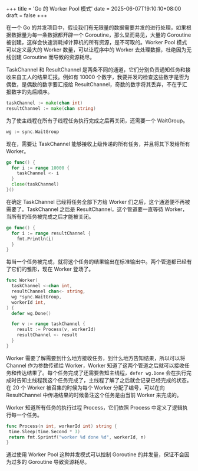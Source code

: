 +++
title = 'Go 的 Worker Pool 模式'
date = 2025-06-07T19:10:10+08:00
draft = false
+++

在一个 Go 的并发项目中，假设我们有无限量的数据需要并发的进行处理，如果根据数据量为每一条数据都开辟一个 Goroutine，那么显而易见，大量的 Goroutine 被创建，这样会快速消耗掉计算机的所有资源，是不可取的。Worker Pool 模式可以定义最大的 Worker 数量，可以让程序中的 Worker 去处理数据，杜绝因为无线创建 Goroutine 而导致的资源耗尽。

TaskChannel 和 ResultChannel 是两条不同的通道，它们分别负责通知任务和接收来自工人的结果汇报。例如有 10000 个数字，我要并发的检查这些数字是否为偶数，是偶数的数字要汇报给 ResultChannel，奇数的数字将其丢弃，不在乎汇报数字的先后顺序。

```go
taskChannel := make(chan int)
resultChannel := make(chan string)
```

为了使主线程在所有子线程任务执行完成之后再关闭，还需要一个 WaitGroup。

```go
wg := sync.WaitGroup
```

现在，需要让 TaskChannel 能够接收上级传递的所有任务，并且将其下发给所有 Worker。

```go
go func() {
  for i := range 10000 {
    taskChannel <- i
  }
  close(taskChannel)
}()
```

在确定 TaskChannel 已经将任务全部下方给 Worker 们之后，这个通道便不再被需要了。TaskChannel 之后是 ResultChannel，这个管道要一直等待 Worker，当所有的任务被完成之后才能被关闭。

```go
go func() {
  for i := range resultChannel {
    fmt.Println(i)
  }
}
```

每当一个任务被完成，就将这个任务的结果输出在标准输出中。两个管道都已经有了它们的雏形，现在 Worker 登场了。

```go
func Worker(
  taskChannel <-chan int,
  resultChannel chan<- string,
  wg *sync.WaitGroup,
  workerId int,
) {
  defer wg.Done()

  for v := range taskChannel {
    result := Process(v, workerId)
    resultChannel <- result
  }
}
```

Worker 需要了解需要到什么地方接收任务，到什么地方告知结果，所以可以将 Channel 作为参数传递给 Worker，Worker 知道了这两个管道之后就可以接收任务和传达结果了。每个任务完成了还需要告知主线程，`defer wg.Done` 会在执行完成时告知主线程我这个任务完成了，主线程了解了之后就会记录已经完成的状态。在 20 个 Worker 被召集的时候为每个 Worker 分配了编号，可以在向 ResultChannel 中传递结果的时候备注这个任务是由当前 Worker 来完成的。

Worker 知道所有任务的执行过程 Process，它们依照 Process 中定义了逻辑执行每一个任务。

```go
func Process(n int, workerId int) string {
 time.Sleep(time.Second * 3)
 return fmt.Sprintf("worker %d done %d", workerId, n)
}
```

通过使用 Worker Pool 这种并发模式可以控制 Goroutine 的并发量，保证不会因为过多的 Goroutine 导致资源耗尽。
